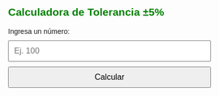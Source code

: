 <html lang="es">
<head>
  <meta charset="UTF-8">
  <title>Inventario Fisico- Outdoor </title>
  <meta name="viewport" content="width=device-width, initial-scale=1.0" />
  <style>
    body { font-family: sans-serif; padding: 20px; max-width: 400px; margin: auto; }
    input, button { width: 100%; padding: 10px; margin-top: 10px; font-size: 16px; }
    p { font-size: 18px; margin-top: 20px; }
  </style>
</head>
<body>
 <h2 style="color: green;">Calculadora de Tolerancia ±5%</h2>
  <label>Ingresa un número:
    <input type="number" id="numero" placeholder="Ej. 100" />
  </label>
  <button onclick="calcular()">Calcular</button>
  <p id="resultado"></p>

  <script>
    function calcular() {
      const n = parseFloat(document.getElementById('numero').value);
      if (isNaN(n)) {
        document.getElementById('resultado').innerText = "Por favor, ingresa un número válido.";
        return;
      }
      const tolerancia = n * 0.05;
      const minimo = Math.round(n - tolerancia);
      const maximo = Math.round(n + tolerancia);
      document.getElementById('resultado').innerHTML = 
        `Valor Mínimo: ${minimo.toFixed(2)} <br> Valor Máximo: ${maximo.toFixed(2)} <br> Si la cantidad del TAG esta dentro de estos dos numeros, o es igual a alguno de ellos,no debemos hacer ningun cambio :)`;
    }
  </script>
</body>
</html>

